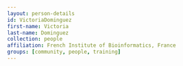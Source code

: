 ```yaml
---
layout: person-details
id: VictoriaDominguez
first-name: Victoria
last-name: Dominguez
collection: people
affiliation: French Institute of Bioinformatics, France
groups: [community, people, training]
---
```

